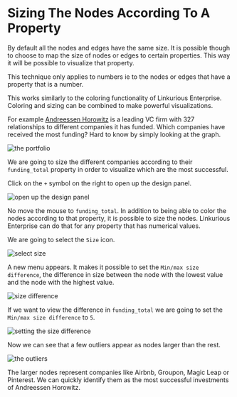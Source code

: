 # Sizing The Nodes According To A Property

By default all the nodes and edges have the same size. It is possible though to choose to map the size of nodes or edges to certain properties. This way it will be possible to visualize that property.

This technique only applies to numbers ie to the nodes or edges that have a property that is a number.

This works similarly to the coloring functionality of Linkurious Enterprise. Coloring and sizing can be combined to make powerful visualizations.

For example [Andreessen Horowitz](http://a16z.com/) is a leading VC firm with 327 relationships to different companies it has funded. Which companies have received the most funding? Hard to know by simply looking at the graph.

![the portfolio](https://github.com/Linkurious/linkurious-enterprise-manual/blob/master/screenshots/34.png)

We are going to size the different companies according to their ```funding_total``` property in order to visualize which are the most successful.

Click on the ```+``` symbol on the right to open up the design panel.

![open up the design panel](https://github.com/Linkurious/linkurious-enterprise-manual/blob/master/screenshots/35.png)

No move the mouse to ```funding_total```. In addition to being able to color the nodes according to that property, it is possible to size the nodes. Linkurious Enterprise can do that for any property that has numerical values.

We are going to select the ```Size``` icon.

![select size](https://github.com/Linkurious/linkurious-enterprise-manual/blob/master/screenshots/36.png)

A new menu appears. It makes it possible to set the ```Min/max size difference```, the difference in size between the node with the lowest value and the node with the highest value.

![size difference](https://github.com/Linkurious/linkurious-enterprise-manual/blob/master/screenshots/37.png)

If we want to view the difference in ```funding_total``` we are going to set the ```Min/max size difference``` to ```5```.

![setting the size difference](https://github.com/Linkurious/linkurious-enterprise-manual/blob/master/screenshots/38.png)

Now we can see that a few outliers appear as nodes larger than the rest.

![the outliers](https://github.com/Linkurious/linkurious-enterprise-manual/blob/master/screenshots/39.png)

The larger nodes represent companies like Airbnb, Groupon, Magic Leap or Pinterest. We can quickly identify them as the most successful investments of Andreessen Horowitz.
